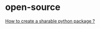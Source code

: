 # open-source

[How to create a sharable python package ?](https://towardsdatascience.com/build-your-first-open-source-python-project-53471c9942a7)
